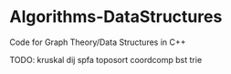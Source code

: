 # Algorithms-DataStructures
Code for Graph Theory/Data Structures in C++

TODO:
kruskal
dij
spfa
toposort
coordcomp
bst
trie
